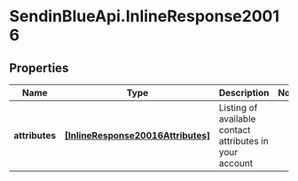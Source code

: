 # SendinBlueApi.InlineResponse20016

## Properties
Name | Type | Description | Notes
------------ | ------------- | ------------- | -------------
**attributes** | [**[InlineResponse20016Attributes]**](InlineResponse20016Attributes.md) | Listing of available contact attributes in your account | 


